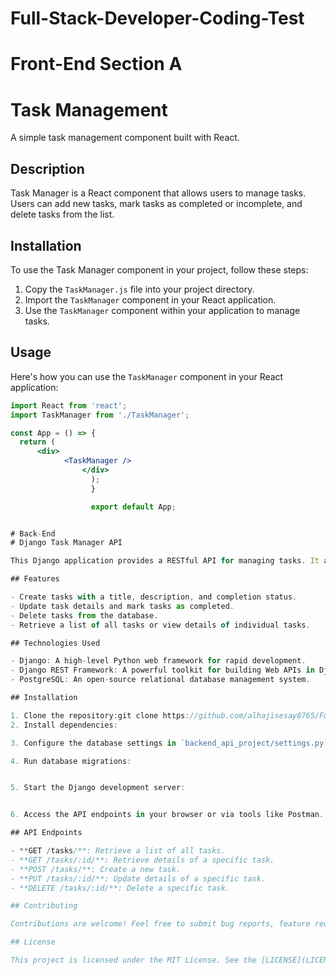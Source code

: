 # Full-Stack-Developer-Coding-Test
# Front-End Section A
# Task Management

A simple task management component built with React.

## Description

Task Manager is a React component that allows users to manage tasks. Users can add new tasks, mark tasks as completed or incomplete, and delete tasks from the list.

## Installation

To use the Task Manager component in your project, follow these steps:

1. Copy the `TaskManager.js` file into your project directory.
2. Import the `TaskManager` component in your React application.
3. Use the `TaskManager` component within your application to manage tasks.

## Usage

Here's how you can use the `TaskManager` component in your React application:

```jsx
import React from 'react';
import TaskManager from './TaskManager';

const App = () => {
  return (
      <div>
            <TaskManager />
                </div>
                  );
                  }

                  export default App;


# Back-End
# Django Task Manager API

This Django application provides a RESTful API for managing tasks. It allows users to create, update, delete, and view tasks.

## Features

- Create tasks with a title, description, and completion status.
- Update task details and mark tasks as completed.
- Delete tasks from the database.
- Retrieve a list of all tasks or view details of individual tasks.

## Technologies Used

- Django: A high-level Python web framework for rapid development.
- Django REST Framework: A powerful toolkit for building Web APIs in Django.
- PostgreSQL: An open-source relational database management system.

## Installation

1. Clone the repository:git clone https://github.com/alhajisesay8765/Full-Stack-Developer-Coding-Test.git
2. Install dependencies:

3. Configure the database settings in `backend_api_project/settings.py` according to your PostgreSQL setup.

4. Run database migrations:


5. Start the Django development server:


6. Access the API endpoints in your browser or via tools like Postman.

## API Endpoints

- **GET /tasks/**: Retrieve a list of all tasks.
- **GET /tasks/:id/**: Retrieve details of a specific task.
- **POST /tasks/**: Create a new task.
- **PUT /tasks/:id/**: Update details of a specific task.
- **DELETE /tasks/:id/**: Delete a specific task.

## Contributing

Contributions are welcome! Feel free to submit bug reports, feature requests, or pull requests.

## License

This project is licensed under the MIT License. See the [LICENSE](LICENSE) file for details.

